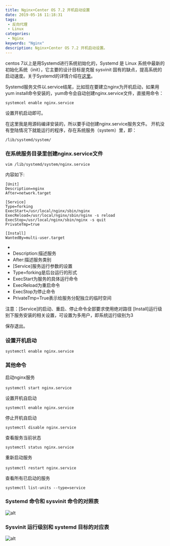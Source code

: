 ```yaml
---
title: Nginx+Center OS 7.2 开机启动设置
date: 2019-05-16 11:18:31
tags: 
 - 反向代理
 - Linux
categories: 
 - Nginx
keywords: "Nginx"
description: Nginx+Center OS 7.2 开机启动设置。
---
```


centos 7以上是用Systemd进行系统初始化的，Systemd 是 Linux 系统中最新的初始化系统（init），它主要的设计目标是克服 sysvinit 固有的缺点，提高系统的启动速度。关于Systemd的详情介绍在[这里](www.yourlink.com)。

Systemd服务文件以.service结尾，比如现在要建立nginx为开机启动，如果用yum install命令安装的，yum命令会自动创建nginx.service文件，直接用命令：
```
systemcel enable nginx.service
```
设置开机启动即可。

在这里我是用源码编译安装的，所以要手动创建nginx.service服务文件。
开机没有登陆情况下就能运行的程序，存在系统服务（system）里，即：
```
/lib/systemd/system/
```

### 在系统服务目录里创建nginx.service文件
```
vim /lib/systemd/system/nginx.service
```
内容如下:
```
[Unit]
Description=nginx
After=network.target
  
[Service]
Type=forking
ExecStart=/usr/local/nginx/sbin/nginx
ExecReload=/usr/local/nginx/sbin/nginx -s reload
ExecStop=/usr/local/nginx/sbin/nginx -s quit
PrivateTmp=true
  
[Install]
WantedBy=multi-user.target
```

- [Unit]:服务的说明
- Description:描述服务
- After:描述服务类别
- [Service]服务运行参数的设置
- Type=forking是后台运行的形式
- ExecStart为服务的具体运行命令
- ExecReload为重启命令
- ExecStop为停止命令
- PrivateTmp=True表示给服务分配独立的临时空间

注意：[Service]的启动、重启、停止命令全部要求使用绝对路径
[Install]运行级别下服务安装的相关设置，可设置为多用户，即系统运行级别为3

保存退出。

### 设置开机启动
```
systemctl enable nginx.service
```

### 其他命令
启动nginx服务
```
systemctl start nginx.service　
```

设置开机自启动
```
systemctl enable nginx.service
```

停止开机自启动
```
systemctl disable nginx.service
```

查看服务当前状态
```
systemctl status nginx.service
```

重新启动服务
```
systemctl restart nginx.service　
```

查看所有已启动的服务
```
systemctl list-units --type=service
```

### Systemd 命令和 sysvinit 命令的对照表
![alt](https://i.loli.net/2019/05/16/5cdd17a24c56278117.png)

### Sysvinit 运行级别和 systemd 目标的对应表
![alt](https://i.loli.net/2019/05/16/5cdd17b62eaf678001.png)
